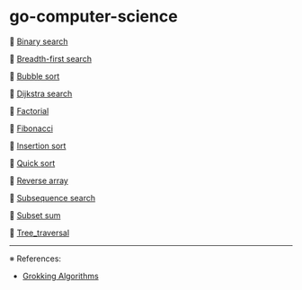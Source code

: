 # go-computer-science

📌 [Binary search](binarysearch)

📌 [Breadth-first search](breadthfirstsearch)

📌 [Bubble sort](bubblesort)

📌 [Dijkstra search](dijkstrasearch)

📌 [Factorial](factorial)

📌 [Fibonacci](fibonacci)

📌 [Insertion sort](insertionsort)

📌 [Quick sort](quicksort)

📌 [Reverse array](reversearray)

📌 [Subsequence search](subsequencesearch)

📌 [Subset sum](subset_sum)

📌 [Tree_traversal](tree_traversal)

---
※ References:
- [Grokking Algorithms](https://www.oreilly.com/library/view/grokking-algorithms/9781617292231/)

